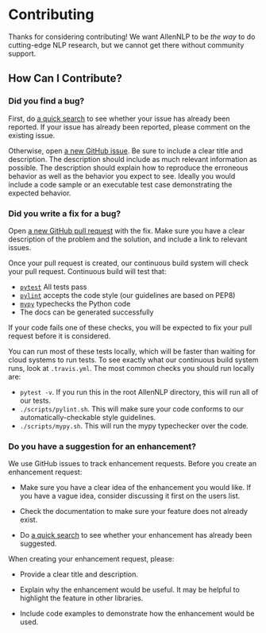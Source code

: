 # Contributing

Thanks for considering contributing!  We want AllenNLP to be *the way* to do cutting-edge NLP research, but we cannot
get there without community support.

## How Can I Contribute?

### Did you find a bug?

First, do [a quick search](https://github.com/allenai/allennlp/issues) to see whether your issue has already been reported.
If your issue has already been reported, please comment on the existing issue.

Otherwise, open [a new GitHub issue](https://github.com/allenai/allennlp/issues).  Be sure to include a clear title
and description.  The description should include as much relevant information as possible.  The description should
explain how to reproduce the erroneous behavior as well as the behavior you expect to see.  Ideally you would include a
code sample or an executable test case demonstrating the expected behavior.

### Did you write a fix for a bug?

Open [a new GitHub pull request](https://github.com/allenai/allennlp/pulls) with the fix.  Make sure you have a clear
description of the problem and the solution, and include a link to relevant issues.

Once your pull request is created, our continuous build system will check your pull request.  Continuous
build will test that:

* [`pytest`](https://docs.pytest.org/en/latest/) All tests pass
* [`pylint`](https://www.pylint.org/) accepts the code style (our guidelines are based on PEP8)
* [`mypy`](http://mypy-lang.org/) typechecks the Python code
* The docs can be generated successfully

If your code fails one of these checks, you will be expected to fix your pull request before it is considered.

You can run most of these tests locally, which will be faster than waiting for cloud systems to run tests.  To see
exactly what our continuous build system runs, look at `.travis.yml`.  The most common checks you should run
locally are:

* `pytest -v`.  If you run this in the root AllenNLP directory, this will run all of our tests.
* `./scripts/pylint.sh`.  This will make sure your code conforms to our automatically-checkable style guidelines.
* `./scripts/mypy.sh`.  This will run the mypy typechecker over the code.

### Do you have a suggestion for an enhancement?

We use GitHub issues to track enhancement requests.  Before you create an enhancement request:

* Make sure you have a clear idea of the enhancement you would like.  If you have a vague idea, consider discussing
it first on the users list.

* Check the documentation to make sure your feature does not already exist.

* Do [a quick search](https://github.com/allenai/allennlp/issues) to see whether your enhancement has already been suggested.

When creating your enhancement request, please:

* Provide a clear title and description.

* Explain why the enhancement would be useful.  It may be helpful to highlight the feature in other libraries.

* Include code examples to demonstrate how the enhancement would be used.

